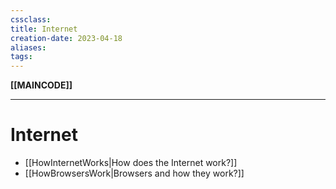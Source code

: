 ```yaml
---
cssclass:
title: Internet
creation-date: 2023-04-18
aliases:
tags:
---
```

**[[MAINCODE]]**

---
# Internet
- [[HowInternetWorks|How does the Internet work?]]
- [[HowBrowsersWork|Browsers and how they work?]]